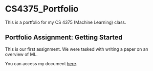 # CS4375_Portfolio
This is a portfolio for my CS 4375 (Machine Learning) class.

## Portfolio Assignment: Getting Started
This is our first assignment. We were tasked with writing a paper on an overview of ML.

You can access my document [here](https://github.com/aaryapatil01/CS4375_Portfolio/files/10515248/Overview_of_ML_Aarya_Patil.pdf).
